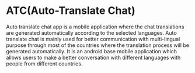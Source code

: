 # ATC(Auto-Translate Chat)
Auto translate chat app is a mobile application where the chat translations are generated automatically according to the selected languages. Auto translate chat is mainly used for better communication with multi-lingual purpose through most of the countries where the translation process will be generated automatically. It is an android base mobile application which allows users to make a better conversation with different languages with people from different countries. 

